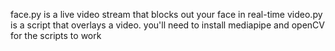 face.py is a live video stream that blocks out your face in real-time
video.py is a script that overlays a video.
you'll need to install mediapipe and openCV for the scripts to work
